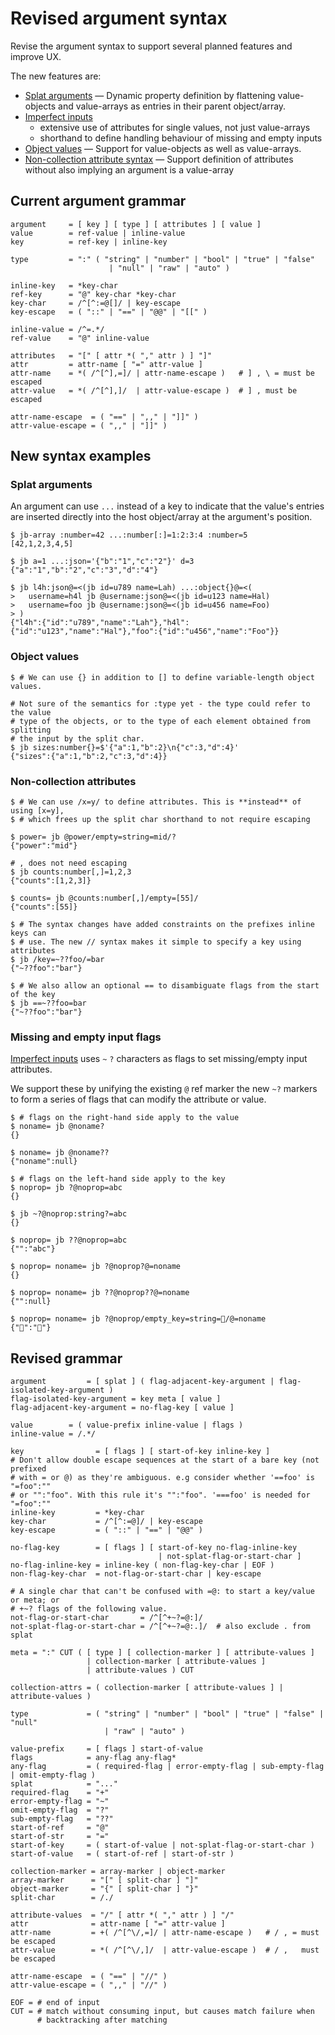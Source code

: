 # Revised argument syntax

Revise the argument syntax to support several planned features and improve UX.

The new features are:

- [Splat arguments](./002-splat-arguments.md) — Dynamic property definition by
  flattening value-objects and value-arrays as entries in their parent
  object/array.
- [Imperfect inputs](./004-imperfect-inputs.md)
  - extensive use of attributes for single values, not just value-arrays
  - shorthand to define handling behaviour of missing and empty inputs
- [Object values](./001-object-values.md) — Support for value-objects as well as
  value-arrays.
- [Non-collection attribute syntax](./003-non-collection-attribute-syntax.md) —
  Support definition of attributes without also implying an argument is a
  value-array

## Current argument grammar

```shell
argument     = [ key ] [ type ] [ attributes ] [ value ]
value        = ref-value | inline-value
key          = ref-key | inline-key

type         = ":" ( "string" | "number" | "bool" | "true" | "false"
                      | "null" | "raw" | "auto" )

inline-key   = *key-char
ref-key      = "@" key-char *key-char
key-char     = /^[^:=@[]/ | key-escape
key-escape   = ( "::" | "==" | "@@" | "[[" )

inline-value = /^=.*/
ref-value    = "@" inline-value

attributes   = "[" [ attr *( "," attr ) ] "]"
attr         = attr-name [ "=" attr-value ]
attr-name    = *( /^[^],=]/ | attr-name-escape )   # ] , \ = must be escaped
attr-value   = *( /^[^],]/  | attr-value-escape )  # ] , must be escaped

attr-name-escape  = ( "==" | ",," | "]]" )
attr-value-escape = ( ",," | "]]" )
```

## New syntax examples

### Splat arguments

An argument can use `...` instead of a key to indicate that the value's entries
are inserted directly into the host object/array at the argument's position.

```Console
$ jb-array :number=42 ...:number[:]=1:2:3:4 :number=5
[42,1,2,3,4,5]

$ jb a=1 ...:json='{"b":"1","c":"2"}' d=3
{"a":"1","b":"2","c":"3","d":"4"}

$ jb l4h:json@=<(jb id=u789 name=Lah) ...:object{}@=<(
>   username=h4l jb @username:json@=<(jb id=u123 name=Hal)
>   username=foo jb @username:json@=<(jb id=u456 name=Foo)
> )
{"l4h":{"id":"u789","name":"Lah"},"h4l":{"id":"u123","name":"Hal"},"foo":{"id":"u456","name":"Foo"}}

```

### Object values

```Console
$ # We can use {} in addition to [] to define variable-length object values.

# Not sure of the semantics for :type yet - the type could refer to the value
# type of the objects, or to the type of each element obtained from splitting
# the input by the split char.
$ jb sizes:number{}=$'{"a":1,"b":2}\n{"c":3,"d":4}'
{"sizes":{"a":1,"b":2,"c":3,"d":4}}
```

### Non-collection attributes

```Console
$ # We can use /x=y/ to define attributes. This is **instead** of using [x=y],
$ # which frees up the split char shorthand to not require escaping

$ power= jb @power/empty=string=mid/?
{"power":"mid"}

# , does not need escaping
$ jb counts:number[,]=1,2,3
{"counts":[1,2,3]}

$ counts= jb @counts:number[,]/empty=[55]/
{"counts":[55]}

$ # The syntax changes have added constraints on the prefixes inline keys can
$ # use. The new // syntax makes it simple to specify a key using attributes
$ jb /key=~??foo/=bar
{"~??foo":"bar"}

$ # We also allow an optional == to disambiguate flags from the start of the key
$ jb ==~??foo=bar
{"~??foo":"bar"}
```

### Missing and empty input flags

[Imperfect inputs](./004-imperfect-inputs.md) uses `~` `?` characters as flags
to set missing/empty input attributes.

We support these by unifying the existing `@` ref marker the new `~?` markers to
form a series of flags that can modify the attribute or value.

```Console
$ # flags on the right-hand side apply to the value
$ noname= jb @noname?
{}

$ noname= jb @noname??
{"noname":null}

$ # flags on the left-hand side apply to the key
$ noprop= jb ?@noprop=abc
{}

$ jb ~?@noprop:string?=abc
{}

$ noprop= jb ??@noprop=abc
{"":"abc"}

$ noprop= noname= jb ?@noprop?@=noname
{}

$ noprop= noname= jb ??@noprop??@=noname
{"":null}

$ noprop= noname= jb ?@noprop/empty_key=string=🤷/@=noname
{"🤷":"🤷"}
```

## Revised grammar

<!--
TODO: make security note about how `={user_input}` is vulnerable to the user
adding a = at the start, e.g. =foo@/stolen/file
Need to use `:=` prefix to prevent this. This was the case before this grammar
change as well.
 -->

```shell
argument         = [ splat ] ( flag-adjacent-key-argument | flag-isolated-key-argument )
flag-isolated-key-argument = key meta [ value ]
flag-adjacent-key-argument = no-flag-key [ value ]

value        = ( value-prefix inline-value | flags )
inline-value = /.*/

key                = [ flags ] [ start-of-key inline-key ]
# Don't allow double escape sequences at the start of a bare key (not prefixed
# with = or @) as they're ambiguous. e.g consider whether '==foo' is "=foo":""
# or "":"foo". With this rule it's "":"foo". '===foo' is needed for "=foo":""
inline-key         = *key-char
key-char           = /^[^:=@]/ | key-escape
key-escape         = ( "::" | "==" | "@@" )

no-flag-key        = [ flags ] [ start-of-key no-flag-inline-key
                                 | not-splat-flag-or-start-char ]
no-flag-inline-key = inline-key ( non-flag-key-char | EOF )
non-flag-key-char  = not-flag-or-start-char | key-escape

# A single char that can't be confused with =@: to start a key/value or meta; or
# +~? flags of the following value.
not-flag-or-start-char       = /^[^+~?=@:]/
not-splat-flag-or-start-char = /^[^+~?=@:.]/  # also exclude . from splat

meta = ":" CUT ( [ type ] [ collection-marker ] [ attribute-values ]
                 | collection-marker [ attribute-values ]
                 | attribute-values ) CUT

collection-attrs = ( collection-marker [ attribute-values ] | attribute-values )

type             = ( "string" | "number" | "bool" | "true" | "false" | "null"
                     | "raw" | "auto" )

value-prefix     = [ flags ] start-of-value
flags            = any-flag any-flag*
any-flag         = ( required-flag | error-empty-flag | sub-empty-flag | omit-empty-flag )
splat            = "..."
required-flag    = "+"
error-empty-flag = "~"
omit-empty-flag  = "?"
sub-empty-flag   = "??"
start-of-ref     = "@"
start-of-str     = "="
start-of-key     = ( start-of-value | not-splat-flag-or-start-char )
start-of-value   = ( start-of-ref | start-of-str )

collection-marker = array-marker | object-marker
array-marker      = "[" [ split-char ] "]"
object-marker     = "{" [ split-char ] "}"
split-char        = /./

attribute-values  = "/" [ attr *( "," attr ) ] "/"
attr              = attr-name [ "=" attr-value ]
attr-name         = +( /^[^\/,=]/ | attr-name-escape )   # / , = must be escaped
attr-value        = *( /^[^\/,]/  | attr-value-escape )  # / ,   must be escaped

attr-name-escape  = ( "==" | "//" )
attr-value-escape = ( ",," | "//" )

EOF = # end of input
CUT = # match without consuming input, but causes match failure when
      # backtracking after matching
```
